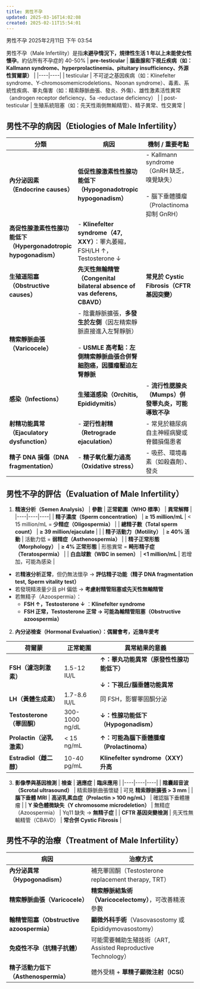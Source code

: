 ```yaml
---
title: 男性不孕
updated: 2025-03-16T14:02:08
created: 2025-02-11T15:54:01
---
```


男性不孕
2025年2月11日
下午 03:54

男性不孕（Male Infertility）是指**未避孕情況下，規律性生活 1 年以上未能使女性懷孕**。約佔所有不孕症的 40-50%
| **pre-testicular** | **腦垂腺和下視丘疾病（如：Kallmann syndrome、hyperprolactinemia、pituitary insufficiency、外源性賀爾蒙）** |
|----|----|
| testicular | 不可逆之基因疾病（如：Klinefelter syndrome、Y-chromosomemicrodeletions、Noonan syndrome）、毒素、系統性疾病、睪丸傷害（如：精索靜脈曲張、發炎、外傷）、雄性激素活性異常（androgen receptor deficiency、5a -reductase deficiency） |
| post-testicular | 生殖系統阻塞（如：先天性兩側無輸精管）、精子異常、性交異常 |

## 男性不孕的病因（Etiologies of Male Infertility）
<table>
<colgroup>
<col style="width: 34%"></col>
<col style="width: 37%"></col>
<col style="width: 28%"></col>
</colgroup>
<thead>
<tr class="header">
<th><strong>分類</strong></th>
<th><strong>病因</strong></th>
<th><strong>機制 / 重要考點</strong></th>
</tr>
</thead>
<tbody>
<tr class="odd">
<td><strong>內分泌因素（Endocrine causes）</strong></td>
<td><strong>低促性腺激素性性腺功能低下（Hypogonadotropic hypogonadism）</strong></td>
<td>- Kallmann syndrome（GnRH 缺乏，嗅覺缺失）<br></br>
- 腦下垂體腫瘤（Prolactinoma 抑制 GnRH）</td>
</tr>
<tr class="even">
<td><strong>高促性腺激素性性腺功能低下（Hypergonadotropic hypogonadism）</strong></td>
<td>- <strong>Klinefelter syndrome（47, XXY）</strong>：睪丸萎縮，FSH/LH ↑，Testosterone ↓</td>
<td></td>
</tr>
<tr class="odd">
<td><strong>生殖道阻塞（Obstructive causes）</strong></td>
<td><strong>先天性無輸精管（Congenital bilateral absence of vas deferens, CBAVD）</strong></td>
<td><strong>常見於 Cystic Fibrosis（CFTR 基因突變）</strong></td>
</tr>
<tr class="even">
<td><strong>精索靜脈曲張（Varicocele）</strong></td>
<td>- 陰囊靜脈擴張，<strong>多發生於左側</strong>（因左精索靜脈直接進入左腎靜脈）<br></br>
- <strong>USMLE 高考點：左側精索靜脈曲張合併腎細胞癌，因腫瘤壓迫左腎靜脈</strong></td>
<td></td>
</tr>
<tr class="odd">
<td><strong>感染（Infections）</strong></td>
<td><strong>生殖道感染（Orchitis, Epididymitis）</strong></td>
<td>- <strong>流行性腮腺炎（Mumps）併發睪丸炎，可能導致不孕</strong></td>
</tr>
<tr class="even">
<td><strong>射精功能異常（Ejaculatory dysfunction）</strong></td>
<td>- <strong>逆行性射精（Retrograde ejaculation）</strong></td>
<td>- 常見於糖尿病自主神經病變或脊髓損傷患者</td>
</tr>
<tr class="odd">
<td><strong>精子 DNA 損傷（DNA fragmentation）</strong></td>
<td>- <strong>精子氧化壓力過高（Oxidative stress）</strong></td>
<td>- 吸菸、環境毒素（如殺蟲劑）、發炎</td>
</tr>
</tbody>
</table>

## 男性不孕的評估（Evaluation of Male Infertility）
1.  **精液分析（Semen Analysis）**
| **參數** | **正常範圍（WHO 標準）** | **異常解釋** |
|----|----|----|
| **精子濃度（Sperm concentration）** | **≥ 15 million/mL** | \< 15 million/mL = **少精症（Oligospermia）** |
| **總精子數（Total sperm count）** | **≥ 39 million/ejaculate** |  |
| **精子活動力（Motility）** | **≥ 40% 活動** | 活動力低 = **弱精症（Asthenospermia）** |
| **精子正常形態（Morphology）** | **≥ 4% 正常形態** | 形態異常 = **畸形精子症（Teratospermia）** |
| **白血球數（WBC in semen）** | **\<1 million/mL** | 若增加，可能為感染 |

- 若**精液分析正常**，但仍無法懷孕 → **評估精子功能（精子 DNA fragmentation test, Sperm vitality test）**
- 若發現精液量少且 pH 偏低 → **考慮射精管阻塞或先天性無輸精管**
- 若無精子（Azoospermia）：
  - **FSH ↑，Testosterone ↓** ：**Klinefelter syndrome**
  - **FSH 正常，Testosterone 正常 → 可能為輸精管阻塞（Obstructive azoospermia）**

2.  **內分泌檢查（Hormonal Evaluation）：偶爾會考，近幾年愛考**
<table>
<colgroup>
<col style="width: 29%"></col>
<col style="width: 19%"></col>
<col style="width: 51%"></col>
</colgroup>
<thead>
<tr class="header">
<th><strong>荷爾蒙</strong></th>
<th><strong>正常範圍</strong></th>
<th><strong>異常結果的意義</strong></th>
</tr>
</thead>
<tbody>
<tr class="odd">
<td><strong>FSH（濾泡刺激素）</strong></td>
<td>1.5-12 IU/L</td>
<td><strong>↑：睪丸功能異常（原發性性腺功能低下）</strong><br></br>
<strong>↓：下視丘/腦垂體功能異常</strong></td>
</tr>
<tr class="even">
<td><strong>LH（黃體生成素）</strong></td>
<td>1.7-8.6 IU/L</td>
<td>同 FSH，影響睪固酮分泌</td>
</tr>
<tr class="odd">
<td><strong>Testosterone（睪固酮）</strong></td>
<td>300-1000 ng/dL</td>
<td><strong>↓：性腺功能低下（Hypogonadism）</strong></td>
</tr>
<tr class="even">
<td><strong>Prolactin（泌乳激素）</strong></td>
<td>&lt; 15 ng/mL</td>
<td><strong>↑：可能為腦下垂體腫瘤（Prolactinoma）</strong></td>
</tr>
<tr class="odd">
<td><strong>Estradiol（雌二醇）</strong></td>
<td>10-40 pg/mL</td>
<td><strong>Klinefelter syndrome（XXY）升高</strong></td>
</tr>
</tbody>
</table>

3.  **影像學與基因檢測**
| **檢查** | **適應症** | **臨床應用** |
|----|----|----|
| **陰囊超音波（Scrotal ultrasound）** | 精索靜脈曲張懷疑 | 可見 **精索靜脈擴張 \> 3 mm** |
| **腦下垂體 MRI** | **高泌乳素血症（Prolactin \> 100 ng/mL）** | 確認腦下垂體腫瘤 |
| **Y 染色體微缺失（Y chromosome microdeletion）** | 無精症（Azoospermia） | Yq11 缺失 → **無精子症** |
| **CFTR 基因突變檢測** | 先天性無輸精管（CBAVD） | **常合併 Cystic Fibrosis** |

## 男性不孕的治療（Treatment of Male Infertility）
| **病因** | **治療方式** |
|----|----|
| **內分泌異常（Hypogonadism）** | 補充睪固酮（Testosterone replacement therapy, TRT） |
| **精索靜脈曲張（Varicocele）** | **精索靜脈結紮術（Varicocelectomy）**，可改善精液參數 |
| **輸精管阻塞（Obstructive azoospermia）** | **顯微外科手術**（Vasovasostomy 或 Epididymovasostomy） |
| **免疫性不孕（抗精子抗體）** | 可能需要輔助生殖技術（ART, Assisted Reproductive Technology） |
| **精子活動力低下（Asthenospermia）** | 體外受精 + **單精子顯微注射（ICSI）** |


